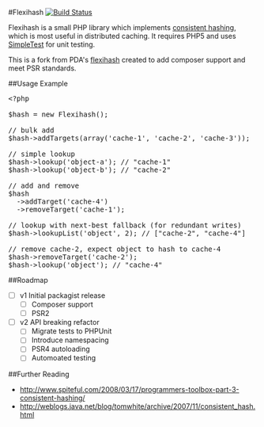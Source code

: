 #Flexihash
[![Build Status](https://travis-ci.org/dmnc/flexihash.svg?branch=master)](https://travis-ci.org/dmnc/flexihash)

Flexihash is a small PHP library which implements [consistent hashing](http://en.wikipedia.org/wiki/Consistent_hashing), which is most useful in distributed caching.  It requires PHP5 and uses [SimpleTest](http://simpletest.org/) for unit testing.

This is a fork from PDA's [flexihash](https://github.com/pda/flexihash) created to add composer support and meet PSR standards.

##Usage Example

<pre>
&lt;?php

$hash = new Flexihash();

// bulk add
$hash->addTargets(array('cache-1', 'cache-2', 'cache-3'));

// simple lookup
$hash->lookup('object-a'); // "cache-1"
$hash->lookup('object-b'); // "cache-2"

// add and remove
$hash
  ->addTarget('cache-4')
  ->removeTarget('cache-1');

// lookup with next-best fallback (for redundant writes)
$hash->lookupList('object', 2); // ["cache-2", "cache-4"]

// remove cache-2, expect object to hash to cache-4
$hash->removeTarget('cache-2');
$hash->lookup('object'); // "cache-4"
</pre>


##Roadmap
- [ ] v1 Initial packagist release
  - [ ] Composer support
  - [ ] PSR2
- [ ] v2 API breaking refactor
  - [ ] Migrate tests to PHPUnit
  - [ ] Introduce namespacing
  - [ ] PSR4 autoloading
  - [ ] Automoated testing

##Further Reading

  * http://www.spiteful.com/2008/03/17/programmers-toolbox-part-3-consistent-hashing/
  * http://weblogs.java.net/blog/tomwhite/archive/2007/11/consistent_hash.html
